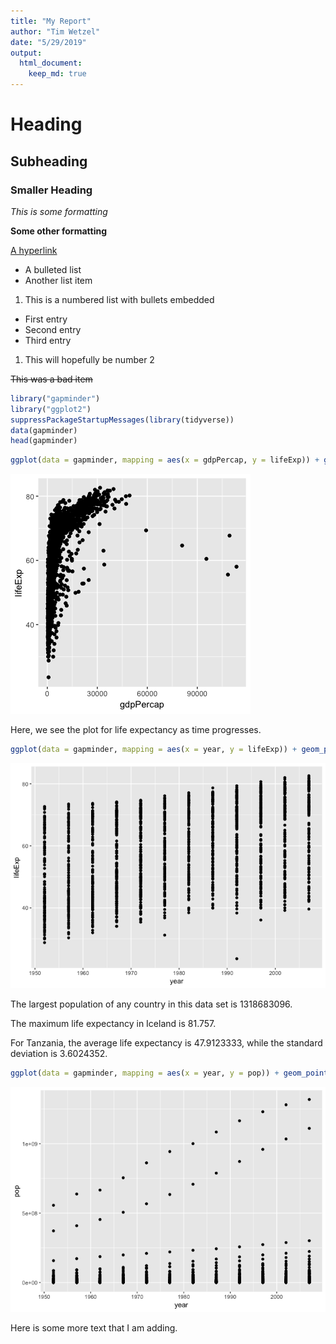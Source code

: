 ```yaml
---
title: "My Report"
author: "Tim Wetzel"
date: "5/29/2019"
output: 
  html_document:
    keep_md: true
---
```





# Heading

## Subheading

### Smaller Heading

*This is some formatting*

**Some other formatting**

[A hyperlink](https://google.com)

- A bulleted list
- Another list item

1. This is a numbered list with bullets embedded
  - First entry
  - Second entry
  - Third entry
1. This will hopefully be number 2

~~This was a bad item~~


```r
library("gapminder")
library("ggplot2")
suppressPackageStartupMessages(library(tidyverse))
data(gapminder)
head(gapminder)
```



```r
ggplot(data = gapminder, mapping = aes(x = gdpPercap, y = lifeExp)) + geom_point()
```

![](figs/gdp_lifeexp_plot-1.png)<!-- -->

Here, we see the plot for life expectancy as time progresses.


```r
ggplot(data = gapminder, mapping = aes(x = year, y = lifeExp)) + geom_point()
```

![](figs/lifeexp_v_time-1.png)<!-- -->

The largest population of any country in this data set is 1318683096.



The maximum life expectancy in Iceland is 81.757.



For Tanzania, the average life expectancy is 47.9123333, while the standard deviation is 3.6024352.


```r
ggplot(data = gapminder, mapping = aes(x = year, y = pop)) + geom_point()
```

![](figs/unnamed-chunk-1-1.png)<!-- -->

Here is some more text that I am adding.
